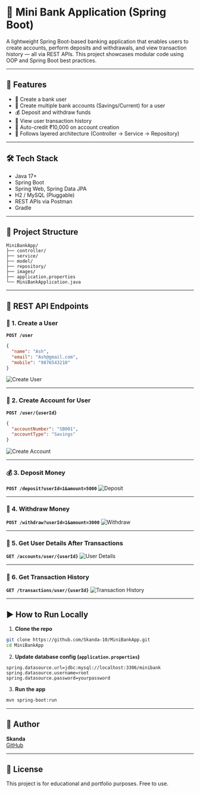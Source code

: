 
# 🏦 Mini Bank Application (Spring Boot)

A lightweight Spring Boot-based banking application that enables users to create accounts, perform deposits and withdrawals, and view transaction history — all via REST APIs. This project showcases modular code using OOP and Spring Boot best practices.

---

## 🚀 Features

- 🧑 Create a bank user
- 💼 Create multiple bank accounts (Savings/Current) for a user
- 💰 Deposit and withdraw funds
- 📜 View user transaction history
- 📌 Auto-credit ₹10,000 on account creation
- 🧠 Follows layered architecture (Controller → Service → Repository)

---

## 🛠️ Tech Stack

- Java 17+
- Spring Boot
- Spring Web, Spring Data JPA
- H2 / MySQL (Pluggable)
- REST APIs via Postman
- Gradle

---

## 📂 Project Structure

```
MiniBankApp/
├── controller/
├── service/
├── model/
├── repository/
├── images/
├── application.properties
└── MiniBankApplication.java
```

---

## 🔗 REST API Endpoints

### 📌 1. Create a User

**`POST /user`**
```json
{
  "name": "Ash",
  "email": "Ash@gmail.com",
  "mobile": "9876543210"
}
```
![Create User](images/Create_User.png)

---

### 📌 2. Create Account for User

**`POST /user/{userId}`**
```json
{
  "accountNumber": "SB001",
  "accountType": "Savings"
}
```
![Create Account](images/Create_Account_For_User.png)

---

### 💰 3. Deposit Money

**`POST /deposit?userId=1&amount=5000`**
![Deposit](images/Deposit.png)

---

### 💸 4. Withdraw Money

**`POST /withdraw?userId=1&amount=3000`**
![Withdraw](images/Withdraw.png)

---

### 🧾 5. Get User Details After Transactions

**`GET /accounts/user/{userId}`**
![User Details](images/User_Details_After_Transaction.png)

---

### 🧾 6. Get Transaction History

**`GET /transactions/user/{userId}`**
![Transaction History](images/User_Transaction_History.png)

---

## ▶️ How to Run Locally

1. **Clone the repo**
```bash
git clone https://github.com/Skanda-10/MiniBankApp.git
cd MiniBankApp
```

2. **Update database config (`application.properties`)**
```properties
spring.datasource.url=jdbc:mysql://localhost:3306/minibank
spring.datasource.username=root
spring.datasource.password=yourpassword
```

3. **Run the app**
```bash
mvn spring-boot:run
```

---

## 🙋 Author

**Skanda**  
[GitHub](https://github.com/Skanda-10)

---

## 📄 License

This project is for educational and portfolio purposes. Free to use.
